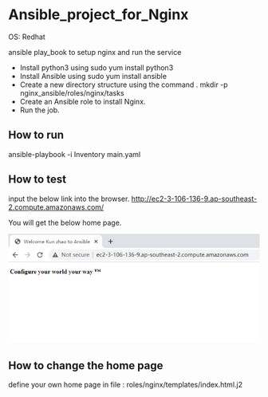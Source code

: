 # Ansible_project_for_Nginx
OS: Redhat

ansible play_book to setup nginx and run the service

- Install python3 using sudo yum install python3
- Install Ansible using sudo yum install  ansible
- Create a new directory structure using the command . mkdir -p nginx_ansible/roles/nginx/tasks
- Create an Ansible role to install Nginx.
- Run the job.

## How to run
ansible-playbook -i Inventory  main.yaml

## How to test
input the below link into the browser.
http://ec2-3-106-136-9.ap-southeast-2.compute.amazonaws.com/

You will get the below home page.

![home page](home.png)

## How to change the home page
define your own home page in file : roles/nginx/templates/index.html.j2
